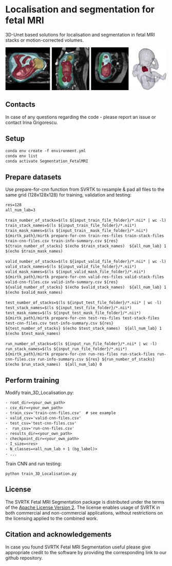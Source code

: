 # Localisation and segmentation for fetal MRI 

3D-Unet based solutions for localisation and segmentation in fetal MRI stacks or motion-corrected volumes. 

![GitHub Logo](whole-body-btfe-example.png)

## Contacts

In case of any questions regarding the code - please report an issue or contact Irina Grigorescu. 


## Setup

	conda env create -f environment.yml
	conda env list
	conda activate Segmentation_FetalMRI


## Prepare datasets

Use prepare-for-cnn function from SVRTK to resample & pad all files to the same grid (128x128x128) for training, validation and testing:

	res=128
	all_num_lab=3
	
	train_number_of_stacks=$(ls ${input_train_file_folder}/*.nii* | wc -l)
	train_stack_names=$(ls ${input_train_file_folder}/*.nii*)
	train_mask_names=$(ls ${input_train__mask_file_folder}/*.nii*)
	${mirtk_path}/mirtk prepare-for-cnn train-res-files train-stack-files train-cnn-files.csv train-info-summary.csv ${res} ${train_number_of_stacks} $(echo $train_stack_names)  ${all_num_lab} 1 $(echo $train_mask_names)
	
	valid_number_of_stacks=$(ls ${input_valid_file_folder}/*.nii* | wc -l)
	valid_stack_names=$(ls ${input_valid_file_folder}/*.nii*)
	valid_mask_names=$(ls ${input_valid_mask_file_folder}/*.nii*)
	${mirtk_path}/mirtk prepare-for-cnn valid-res-files valid-stack-files valid-cnn-files.csv valid-info-summary.csv ${res} ${valid_number_of_stacks} $(echo $valid_stack_names)  ${all_num_lab} 1 $(echo $valid_mask_names)

	test_number_of_stacks=$(ls ${input_test_file_folder}/*.nii* | wc -l)
	test_stack_names=$(ls ${input_test_file_folder}/*.nii*)
	test_mask_names=$(ls ${input_test_mask_file_folder}/*.nii*)
	${mirtk_path}/mirtk prepare-for-cnn test-res-files test-stack-files test-cnn-files.csv test-info-summary.csv ${res} ${test_number_of_stacks} $(echo $test_stack_names)  ${all_num_lab} 1 $(echo $test_mask_names)
	
	run_number_of_stacks=$(ls ${input_run_file_folder}/*.nii* | wc -l)
	run_stack_names=$(ls ${input_run_file_folder}/*.nii*)
	${mirtk_path}/mirtk prepare-for-cnn run-res-files run-stack-files run-cnn-files.csv run-info-summary.csv ${res} ${run_number_of_stacks} $(echo $run_stack_names)  ${all_num_lab} 0 




## Perform training
 
Modify train_3D_Localisation.py:

    - root_dir=<your_own_path>
    - csv_dir=<your_own_path>
    - train_csv='train-cnn-files.csv'  # see example
    - valid_csv='valid-cnn-files.csv'  
    - test_csv='test-cnn-files.csv'    
    -  run_csv='run-cnn-files.csv'    
    - results_dir=<your_own_path>
    - checkpoint_dir=<your_own_path>
    - I_size=<res>
    - N_classes=<all_num_lab + 1 (bg_label)>
    - ...


Train CNN and run testing:

	python train_3D_Localisation.py




## License

The SVRTK Fetal MRI Segmentation package is distributed under the terms of the
[Apache License Version 2](http://www.apache.org/licenses/LICENSE-2.0). The license enables usage of SVRTK in both commercial and non-commercial applications, without restrictions on the licensing applied to the combined work.


## Citation and acknowledgements

In case you found SVRTK Fetal MRI Segmentation useful please give appropriate credit to the software by providing the corresponding link to our github repository.
